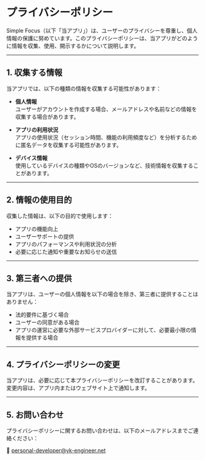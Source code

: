 # プライバシーポリシー

Simple Focus（以下「当アプリ」）は、ユーザーのプライバシーを尊重し、個人情報の保護に努めています。このプライバシーポリシーは、当アプリがどのように情報を収集、使用、開示するかについて説明します。

---

## 1. 収集する情報
当アプリでは、以下の種類の情報を収集する可能性があります：

- **個人情報**  
  ユーザーがアカウントを作成する場合、メールアドレスや名前などの情報を収集する場合があります。

- **アプリの利用状況**  
  アプリの使用状況（セッション時間、機能の利用頻度など）を分析するために匿名データを収集する可能性があります。

- **デバイス情報**  
  使用しているデバイスの種類やOSのバージョンなど、技術情報を収集することがあります。

---

## 2. 情報の使用目的
収集した情報は、以下の目的で使用します：

- アプリの機能向上  
- ユーザーサポートの提供  
- アプリのパフォーマンスや利用状況の分析  
- 必要に応じた通知や重要なお知らせの送信  

---

## 3. 第三者への提供
当アプリは、ユーザーの個人情報を以下の場合を除き、第三者に提供することはありません：

- 法的要件に基づく場合  
- ユーザーの同意がある場合  
- アプリの運営に必要な外部サービスプロバイダーに対して、必要最小限の情報を提供する場合  

---

## 4. プライバシーポリシーの変更
当アプリは、必要に応じて本プライバシーポリシーを改訂することがあります。変更内容は、アプリ内またはウェブサイト上で通知します。

---

## 5. お問い合わせ
プライバシーポリシーに関するお問い合わせは、以下のメールアドレスまでご連絡ください：

📧 personal-developer@yk-engineer.net
